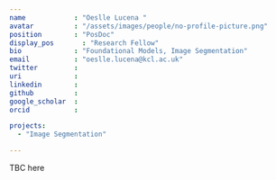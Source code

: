 ```yaml
---
name            : "Oeslle Lucena "
avatar          : "/assets/images/people/no-profile-picture.png"
position        : "PosDoc"
display_pos		  : "Research Fellow"
bio             : "Foundational Models, Image Segmentation"
email           : "oeslle.lucena@kcl.ac.uk"
twitter         :
uri             :
linkedin        :
github          :
google_scholar  :
orcid           :

projects:
  - "Image Segmentation"

---
```


TBC here